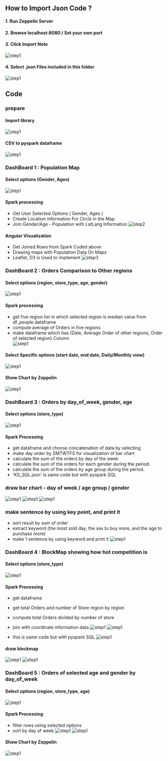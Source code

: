 ## How to Import Json Code ?
#### 1. Run Zeppelin Server


#### 2. Browse localhost:8080 / Set your own port


#### 3. Click **Import Note**

![step1](/captures/importjson/1.png)


#### 4. Select .json Files included in this folder

![step1](/captures/importjson/2.png)

## Code 

### prepare
#### Import library
![step1](/captures/CodeCapture/1_importLib.JPG)


#### CSV to pyspark dataframe
![step1](/captures/CodeCapture/2_dataload.jpg)

### DashBoard 1 : Population Map
#### Select options (Gender, Ages)
![step1](/captures/CodeCapture/3_selectForm.JPG)

#### Spark processing
* Get User Selected Options ( Gender, Ages )
* Create Location information For Circls in the Map 
* Join Gender/Age - Population with LatLang Information
![step2](/captures/CodeCapture/jmCapture_angular.JPG)

#### Angular Visualization
* Get Joined Rows from Spark Coded above
* Drawing maps with Population Data On Maps
* Leaflet, D3 is Used to implement
![step3](/captures/CodeCapture/jmCapture_spark.png)



### DashBoard 2 : Orders Comparison to Other regions
#### Select options (region, store_type, age, gender)
![step1](/captures/CodeCapture/4_selectForm.JPG)


#### Spark processing 
* get five region list in which selected region is median value from df_people dataframe <br>
* compute average of Orders in five regions <br>
* make dataframe which has (Date, Average Order of other regions, Order of selected region) Column <br>
![step1](/captures/CodeCapture/8_daily_hydashboard.JPG)



#### Select Specific options (start date, end date, Daily/Monthly view)
![step1](/captures/CodeCapture/5_selectForm.JPG)

#### Show Chart by Zeppelin
![step1](/captures/CodeCapture/7_daily_hydashboard.JPG)


### DashBoard 3 : Orders by day_of_week, gender, age
#### Select options (store_type)
![step1](/captures/CodeCapture/10(1).JPG)

#### Spark Processing
* get dataframe and choose concatenation of data by selecting
* make day order by SMTWTFS for visualization of bar chart
* calculate the sum of the orders by day of the week
* calculate the sum of the orders for each gender during the period.
* calculate the sum of the orders by age group during the period.
* 'KS_SQL.json' is same code but with pyspark SQL

### draw bar chart - day of week / age group / gender
![step1](/captures/CodeCapture/11_dayOfWeek.JPG)
![step1](/captures/CodeCapture/12_age.JPG)
![step1](/captures/CodeCapture/12_gender.JPG)

### make sentence by using key point, and print it
* sort result by sum of order
* extract keyword (the most sold day, the sex to buy more, and the age to purchase more)
* make 1 sentence by using keyword and print it
![step1](/captures/CodeCapture/13_keypointSentence.JPG)

### DashBoard 4 : BlockMap showing how hot competition is
#### Select options (store_type)
![step1](/captures/CodeCapture/15_yy_selectForm.JPG)

#### Spark Processing
* get dataframe
* get total Orders and number of Store region by region
* compute total Orders divided by number of store 
* join with coordinate information data
![step1](/captures/CodeCapture/14_yy.JPG)
![step1](/captures/CodeCapture/16_yy.JPG)

* this is same code but with pyspark SQL 
![step1](/captures/CodeCapture/25.png)

#### draw blockmap 
![step1](/captures/CodeCapture/17_yy.JPG)
![step1](/captures/CodeCapture/19blockmap.PNG)


### DashBoard 5 : Orders of selected age and gender by day_of_week
#### Select options (region, store_type, age)
![step1](/captures/CodeCapture/20.PNG)

#### Spark Processing
* filter rows using selected options
* sort by day of week
![step1](/captures/CodeCapture/21.PNG)
![step1](/captures/CodeCapture/22.PNG)

#### Show Chart by Zeppelin
![step1](/captures/CodeCapture/23.PNG)
